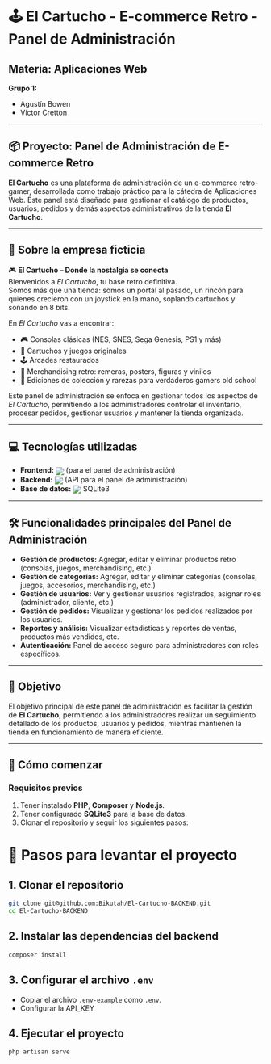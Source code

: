 # 🕹️ El Cartucho - E-commerce Retro - Panel de Administración

## Materia: Aplicaciones Web  
**Grupo 1:**  
- Agustín Bowen  
- Víctor Cretton  

---

## 📦 Proyecto: Panel de Administración de E-commerce Retro

**El Cartucho** es una plataforma de administración de un e-commerce retro-gamer, desarrollada como trabajo práctico para la cátedra de Aplicaciones Web. Este panel está diseñado para gestionar el catálogo de productos, usuarios, pedidos y demás aspectos administrativos de la tienda **El Cartucho**.

---

## 🧠 Sobre la empresa ficticia

🎮 **El Cartucho – Donde la nostalgia se conecta**  
Bienvenidos a *El Cartucho*, tu base retro definitiva.  
Somos más que una tienda: somos un portal al pasado, un rincón para quienes crecieron con un joystick en la mano, soplando cartuchos y soñando en 8 bits.

En *El Cartucho* vas a encontrar:

- 🎮 Consolas clásicas (NES, SNES, Sega Genesis, PS1 y más)  
- 💾 Cartuchos y juegos originales  
- 🕹️ Arcades restaurados  
- 📼 Merchandising retro: remeras, posters, figuras y vinilos  
- 🧠 Ediciones de colección y rarezas para verdaderos gamers old school  

Este panel de administración se enfoca en gestionar todos los aspectos de *El Cartucho*, permitiendo a los administradores controlar el inventario, procesar pedidos, gestionar usuarios y mantener la tienda organizada.

---

## 💻 Tecnologías utilizadas

- **Frontend:** <img src="https://img.shields.io/badge/laravel-%23FF2D20.svg?style=for-the-badge&logo=laravel&logoColor=white" style="vertical-align:middle" /> (para el panel de administración)
- **Backend:** <img src="https://img.shields.io/badge/laravel-%23FF2D20.svg?style=for-the-badge&logo=laravel&logoColor=white" style="vertical-align:middle" /> (API para el panel de administración)
- **Base de datos:** <img src="https://img.shields.io/badge/sqlite-%2307405e.svg?style=for-the-badge&logo=sqlite&logoColor=white" style="vertical-align:middle" /> SQLite3

---

## 🛠️ Funcionalidades principales del Panel de Administración

- **Gestión de productos:** Agregar, editar y eliminar productos retro (consolas, juegos, merchandising, etc.)
- **Gestión de categorías:** Agregar, editar y eliminar categorías (consolas, juegos, accesorios, merchandising, etc.)
- **Gestión de usuarios:** Ver y gestionar usuarios registrados, asignar roles (administrador, cliente, etc.)
- **Gestión de pedidos:** Visualizar y gestionar los pedidos realizados por los usuarios.
- **Reportes y análisis:** Visualizar estadísticas y reportes de ventas, productos más vendidos, etc.
- **Autenticación:** Panel de acceso seguro para administradores con roles específicos.

---

## 🎯 Objetivo

El objetivo principal de este panel de administración es facilitar la gestión de **El Cartucho**, permitiendo a los administradores realizar un seguimiento detallado de los productos, usuarios y pedidos, mientras mantienen la tienda en funcionamiento de manera eficiente.

---

## 🌱 Cómo comenzar

### Requisitos previos

1. Tener instalado **PHP**, **Composer** y **Node.js**.
2. Tener configurado **SQLite3** para la base de datos.
3. Clonar el repositorio y seguir los siguientes pasos:

# 🚀 Pasos para levantar el proyecto

## 1. Clonar el repositorio

```bash
git clone git@github.com:Bikutah/El-Cartucho-BACKEND.git
cd El-Cartucho-BACKEND
```

## 2. Instalar las dependencias del backend

```bash
composer install
```

## 3. Configurar el archivo `.env`

- Copiar el archivo `.env-example` como `.env`.
- Configurar la API_KEY

## 4. Ejecutar el proyecto

```bash
php artisan serve
```
